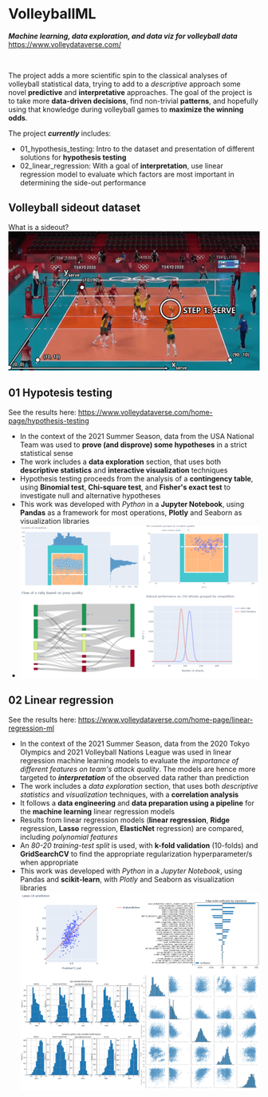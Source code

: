 # VolleyballML

***Machine learning, data exploration, and data viz for volleyball data***
https://www.volleydataverse.com/

<br>

The project adds a more scientific spin to the classical analyses of volleyball statistical data, trying to add to a *descriptive* approach some novel **predictive** and **interpretative** approaches.
The goal of the project is to take more **data-driven decisions**, find non-trivial **patterns**, and hopefully using that knowledge during volleyball games to **maximize the winning odds**.


The project ***currently*** includes:
- 01_hypothesis_testing: Intro to the dataset and presentation of different solutions for **hypothesis testing**
- 02_linear_regression: With a goal of **interpretation**, use linear regression model to evaluate which factors are most important in determining the side-out performance

## Volleyball sideout dataset
What is a sideout?
![](images/explanation.gif)

## 01 Hypotesis testing
See the results here: https://www.volleydataverse.com/home-page/hypothesis-testing
- In the context of the 2021 Summer Season, data from the USA National Team was used to **prove (and disprove) some hypotheses** in  a strict statistical sense
- The work includes a **data exploration** section, that uses both **descriptive statistics** and **interactive visualization** techniques
- Hypothesis testing proceeds from the analysis of a **contingency table**, using **Binomial test**, **Chi-square test**, and **Fisher's exact test** to investigate null and alternative hypotheses
- This work was developed with *Python* in a **Jupyter Notebook**, using **Pandas** as a framework for most operations, **Plotly** and Seaborn as visualization libraries
- ![](images/summary_ht.png)

## 02 Linear regression
See the results here: https://www.volleydataverse.com/home-page/linear-regression-ml
- In the context of the 2021 Summer Season, data from the 2020 Tokyo Olympics and 2021 Volleyball Nations League was used in linear regression machine learning models to evaluate the *importance of different features on team's attack quality*. The models are hence more targeted to ***interpretation*** of the observed data rather than prediction
- The work includes a *data exploration* section, that uses both *descriptive statistics* and *visualization* techniques, with a **correlation analysis**
- It follows a **data engineering** and **data preparation using a pipeline** for the **machine learning** linear regression models
- Results from linear regression models (**linear regression**, **Ridge** regression, **Lasso** regression, **ElasticNet** regression) are compared, including *polynomial features* 
- An *80-20 training-test split* is used, with  **k-fold validation** (10-folds) and **GridSearchCV** to find the appropriate regularization hyperparameter/s when appropriate
- This work was developed with *Python* in a *Jupyter Notebook*, using Pandas and **scikit-learn**, with *Plotly* and Seaborn as visualization libraries
![](images/summary_lr.png)


